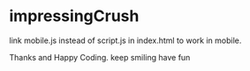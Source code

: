 # impressingCrush
link mobile.js instead of script.js in index.html to work in mobile.

Thanks and Happy Coding.
keep smiling
have fun
